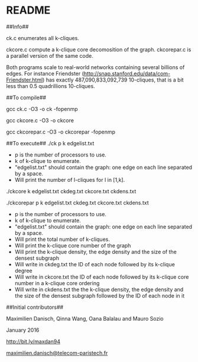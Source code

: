 # README #

##Info##

ck.c enumerates all k-cliques.

ckcore.c compute a k-clique core decomosition of the graph. ckcorepar.c is a parallel version of the same code.

Both programs scale to real-world networks containing several billions of edges.
For instance Friendster (http://snap.stanford.edu/data/com-Friendster.html) has exactly 487,090,833,092,739 10-cliques, that is a bit less than 0.5 quadrillions 10-cliques. 


##To compile##

gcc ck.c -O3 -o ck -fopenmp

gcc ckcore.c -O3 -o ckcore

gcc ckcorepar.c -O3 -o ckcorepar -fopenmp

##To execute##
./ck p k edgelist.txt

- p is the number of processors to use.
- k of k-clique to enumerate.
- "edgelist.txt" should contain the graph: one edge on each line separated by a space.
- Will print the number of l-cliques for l in [1,k].

./ckcore k edgelist.txt ckdeg.txt ckcore.txt ckdens.txt

./ckcorepar p k edgelist.txt ckdeg.txt ckcore.txt ckdens.txt

- p is the number of processors to use.
- k of k-clique to enumerate.
- "edgelist.txt" should contain the graph: one edge on each line separated by a space.
- Will print the total number of k-cliques.
- Will print the k-clique core number of the graph
- Will print the k-clique density, the edge density and the size of the densest subgraph
- Will write in ckdeg.txt the ID of each node followed by its k-clique degree
- Will write in ckcore.txt the ID of each node followed by its k-clique core number in a k-clique core ordering
- Will write in ckdens.txt the the k-clique density, the edge density and the size of the densest subgraph followed by the ID of each node in it

##Initial contributors##

Maximilien Danisch, Qinna Wang, Oana Balalau and Mauro Sozio

January 2016

http://bit.ly/maxdan94

maximilien.danisch@telecom-paristech.fr